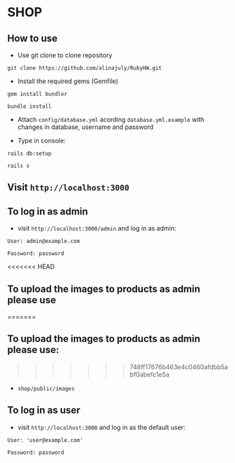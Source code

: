 # SHOP

## How to use

* Use git clone to clone repository

`git clone https://github.com/alinajuly/RubyHW.git`

* Install the required gems (Gemfile)
  
`gem install bundler`

`bundle install`

* Attach `config/database.yml` acording `database.yml.example` with changes in database, username and password

* Type in console:
  
`rails db:setup`

`rails s`

## Visit `http://localhost:3000`

## To log in as admin

* visit `http://localhost:3000/admin` and log in as admin:
  
`User: admin@example.com`

`Password: password`

<<<<<<< HEAD
## To upload the images to products as admin please use
=======
## To upload the images to products as admin please use:
>>>>>>> 748ff17676b463e4c0460afdbb5abf0abefc1e5a

* `shop/public/images`

## To log in as user

* visit `http://localhost:3000` and log in as the default user:

`User: 'user@example.com'`

`Password: password`
